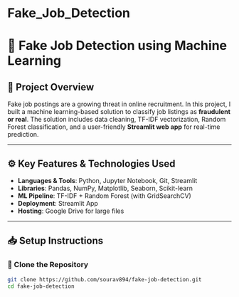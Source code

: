 # Fake_Job_Detection

# 🚩 Fake Job Detection using Machine Learning

## 📌 Project Overview

Fake job postings are a growing threat in online recruitment. In this project, I built a machine learning-based solution to classify job listings as **fraudulent or real**. The solution includes data cleaning, TF-IDF vectorization, Random Forest classification, and a user-friendly **Streamlit web app** for real-time prediction.

---

## ⚙️ Key Features & Technologies Used

- **Languages & Tools**: Python, Jupyter Notebook, Git, Streamlit
- **Libraries**: Pandas, NumPy, Matplotlib, Seaborn, Scikit-learn
- **ML Pipeline**: TF-IDF + Random Forest (with GridSearchCV)
- **Deployment**: Streamlit App
- **Hosting**: Google Drive for large files

---

## 📥 Setup Instructions

### 🔧 Clone the Repository
```bash
git clone https://github.com/sourav894/fake-job-detection.git
cd fake-job-detection
